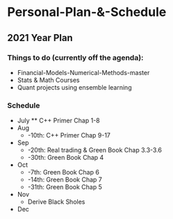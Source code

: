# Personal-Plan-&-Schedule


## 2021 Year Plan

### Things to do (currently off the agenda):
* Financial-Models-Numerical-Methods-master
* Stats & Math Courses
* Quant projects using ensemble learning

### Schedule
* July
** C++ Primer Chap 1-8 
* Aug
  * -10th: C++ Primer Chap 9-17
* Sep
  * -20th: Real trading & Green Book Chap 3.3-3.6
  * -30th: Green Book Chap 4
* Oct
  * -7th: Green Book Chap 6
  * -14th: Green Book Chap 7
  * -31th: Green Book Chap 5 
* Nov
  *  Derive Black Sholes 
* Dec

